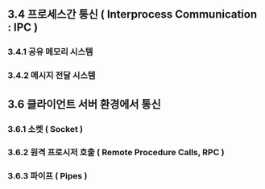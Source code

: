 ## 3.4 프로세스간 통신 ( Interprocess Communication : IPC )

### 3.4.1 공유 메모리 시스템
### 3.4.2 메시지 전달 시스템

## 3.6 클라이언트 서버 환경에서 통신

### 3.6.1 소켓 ( Socket )

### 3.6.2 원격 프로시저 호출 ( Remote Procedure Calls, RPC )

### 3.6.3 파이프 ( Pipes )

